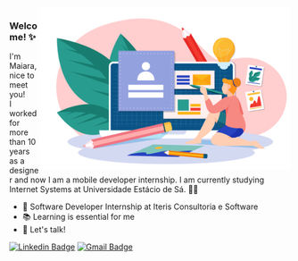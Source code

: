 <img align="right" src="https://raw.githubusercontent.com/MaiaraSantos/MaiaraSantos/main/ilustra-principal.png" width="450"/>

### Welcome! ✨
I'm Maiara, nice to meet you! <br>I worked for more than 10 years as a designer and now I am a mobile developer internship. I am currently studying Internet Systems at Universidade Estácio de Sá. 👩‍💻

- 🚀 Software Developer Internship at Iteris Consultoria e Software
- 📚 Learning is essential for me
- 💬 Let's talk!

[![Linkedin Badge](https://img.shields.io/badge/-Maiara%20Santos-0073B1?style=flat-square&logo=Linkedin&logoColor=white&link=https://www.linkedin.com/in/maiara--santos/)](https://www.linkedin.com/in/maiara--santos/) [![Gmail Badge](https://img.shields.io/badge/-mds.llalla@gmail.com-E34133?style=flat-square&logo=Gmail&logoColor=white&link=mds.llalla@gmail.com)](mailto:mds.llalla@gmail.com)
